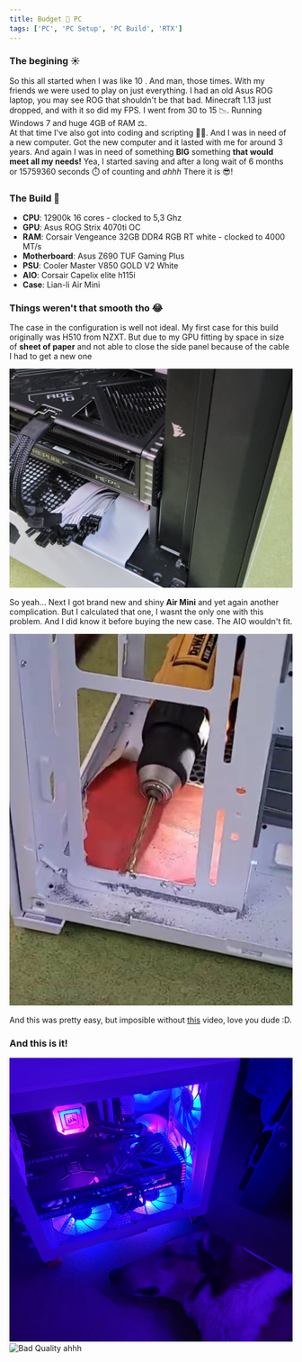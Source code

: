 ```yaml
---
title: Budget 🥺 PC
tags: ['PC', 'PC Setup', 'PC Build', 'RTX']
---
```


### The begining ☀️

So this all started when I was like 10 . And man, those times. With my friends we were used to play on just everything. I had an old Asus ROG laptop, you may see ROG that shouldn't be that bad. Minecraft 1.13 just dropped, and with it so did my FPS. I went from 30 to 15 📉. Running Windows 7 and huge 4GB of RAM ⚖️. <br />
At that time I've also got into coding and scripting 👨‍💻. And I was in need of a new computer. Got the new computer and it lasted with me for around 3 years. And again I was in need of something **BIG** something **that would meet all my needs!** Yea, I started saving and after a long wait of 6 months or 15759360 seconds ⏱️ of counting and *ahhh* There it is 😎! 

### The Build 🧭
* **CPU**: 12900k 16 cores - clocked to 5,3 Ghz
* **GPU**: Asus ROG Strix 4070ti OC
* **RAM**: Corsair Vengeance 32GB DDR4 RGB RT white - clocked to 4000 MT/s
* **Motherboard**: Asus Z690 TUF Gaming Plus
* **PSU**: Cooler Master V850 GOLD V2 White
* **AIO**: Corsair Capelix elite h115i
* **Case**: Lian-li Air Mini

### Things weren't that smooth tho 😂
The case in the configuration is well not ideal. My first case for this build originally was H510 from NZXT. But due to my GPU fitting by space in size of **sheet of paper** and not able to close the side panel because of the cable I had to get a new one <br />

![PC](/index/PC/gpu.jpg) <br />

So yeah... Next I got brand new and shiny **Air Mini** and yet again another complication. But I calculated that one, I wasnt the only one with this problem. And I did know it before buying the new case. The AIO wouldn't fit. <br />

![Problem](/index/PC/solved.png) <br />

And this was pretty easy, but imposible without [this](https://www.youtube.com/watch?v=fnhjMb_ozb0) video, love you dude :D.

### And this is it!

![Bad Quality ahhh](/index/PC/beauty.jpg)
![Bad Quality ahhh](/index/PC/pc.gif)


